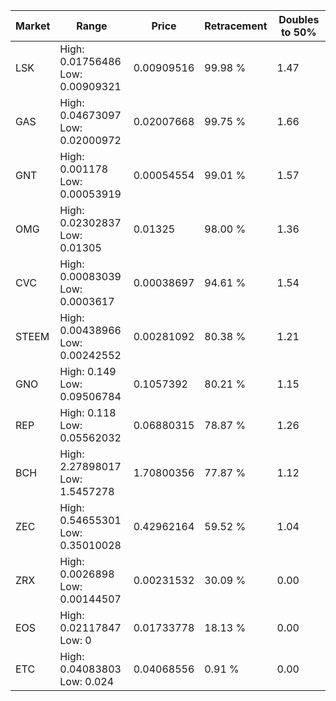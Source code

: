 | Market | Range | Price| Retracement | Doubles to 50% |
| --- | --- | --- | --- | --- |
| LSK | High: 0.01756486<br />Low: 0.00909321 | 0.00909516 | 99.98 % | 1.47 |
| GAS | High: 0.04673097<br />Low: 0.02000972 | 0.02007668 | 99.75 % | 1.66 |
| GNT | High: 0.001178<br />Low: 0.00053919 | 0.00054554 | 99.01 % | 1.57 |
| OMG | High: 0.02302837<br />Low: 0.01305 | 0.01325 | 98.00 % | 1.36 |
| CVC | High: 0.00083039<br />Low: 0.0003617 | 0.00038697 | 94.61 % | 1.54 |
| STEEM | High: 0.00438966<br />Low: 0.00242552 | 0.00281092 | 80.38 % | 1.21 |
| GNO | High: 0.149<br />Low: 0.09506784 | 0.1057392 | 80.21 % | 1.15 |
| REP | High: 0.118<br />Low: 0.05562032 | 0.06880315 | 78.87 % | 1.26 |
| BCH | High: 2.27898017<br />Low: 1.5457278 | 1.70800356 | 77.87 % | 1.12 |
| ZEC | High: 0.54655301<br />Low: 0.35010028 | 0.42962164 | 59.52 % | 1.04 |
| ZRX | High: 0.0026898<br />Low: 0.00144507 | 0.00231532 | 30.09 % | 0.00 |
| EOS | High: 0.02117847<br />Low: 0 | 0.01733778 | 18.13 % | 0.00 |
| ETC | High: 0.04083803<br />Low: 0.024 | 0.04068556 | 0.91 % | 0.00 |
